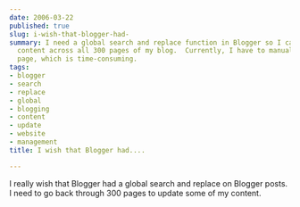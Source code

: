 ```yaml
---
date: 2006-03-22
published: true
slug: i-wish-that-blogger-had-
summary: I need a global search and replace function in Blogger so I can easily update
  content across all 300 pages of my blog.  Currently, I have to manually edit each
  page, which is time-consuming.
tags:
- blogger
- search
- replace
- global
- blogging
- content
- update
- website
- management
title: I wish that Blogger had....

---
```

I really wish that Blogger had a global search and replace on Blogger posts.  I need to go back through 300 pages to update some of my content.<p />

